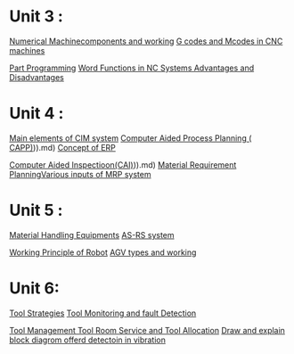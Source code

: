 # Unit 3 : 
[ Numerical Machinecomponents and working](%20Numerical%20Machinecomponents%20and%20working)
[G codes and Mcodes in CNC machines](../G%20codes%20and%20Mcodes%20in%20CNC%20machines.md)

[ Part Programming](%20Part%20Programming)
[Word Functions in NC Systems Advantages and Disadvantages](../Word%20Functions%20in%20NC%20Systems%20Advantages%20and%20Disadvantages.md)


# Unit 4 : 

[Main elements of CIM system](../Main%20elements%20of%20CIM%20system.md)
[Computer Aided Process Planning ( CAPP)](%20CAPP))).md)
[Concept of ERP](../Concept%20of%20ERP.md)

[Computer Aided Inspectioon(CAI)](CAI))).md)
[Material Requirement PlanningVarious inputs of MRP system](../Material%20Requirement%20PlanningVarious%20inputs%20of%20MRP%20system.md)

# Unit 5 : 
[Material Handling Equipments](../Material%20Handling%20Equipments.md)
[AS-RS system](../AS-RS%20system.md)


[Working Principle of Robot](../Working%20Principle%20of%20Robot.md)
[AGV types and working](../AGV%20types%20and%20working.md)

# Unit 6:
[ Tool Strategies](%20Tool%20Strategies)
[Tool Monitoring  and fault Detection](../Tool%20Monitoring%20%20and%20fault%20Detection.md)

[Tool Management Tool Room Service and Tool Allocation](../Tool%20Management%20Tool%20Room%20Service%20and%20Tool%20Allocation.md)
[Draw and explain block diagrom offerd detectoin in vibration](../Draw%20and%20explain%20block%20diagrom%20offerd%20detectoin%20in%20vibration.md)
